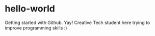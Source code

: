 # hello-world
Getting started with Github. Yay!
Creative Tech student here trying to improve programming skills :)

